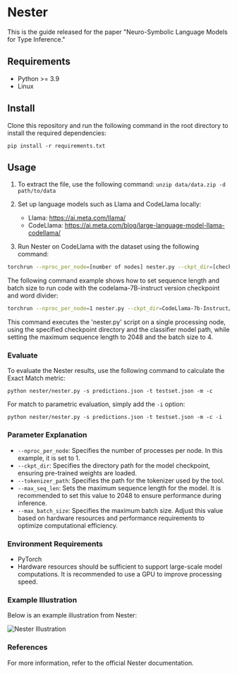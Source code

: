 # Nester

This is the guide released for the paper "Neuro-Symbolic Language Models for Type Inference."

## Requirements

- Python >= 3.9
- Linux

## Install

Clone this repository and run the following command in the root directory to install the required dependencies:

```pip install -r requirements.txt```

## Usage

1. To extract the file, use the following command:
   ```unzip data/data.zip -d path/to/data```

2. Set up language models such as Llama and CodeLlama locally:
   - Llama: https://ai.meta.com/llama/
   - CodeLlama: https://ai.meta.com/blog/large-language-model-llama-codellama/

3. Run Nester on CodeLlama with the dataset using the following command:
```bash
torchrun --nproc_per_node=[number of nodes] nester.py --ckpt_dir=[checkpoint directory] --tokenizer_path=[tokenizer model path] --max_seq_len=[maximum sequence length] --max_batch_size=[maximum batch size]
```
The following command example shows how to set sequence length and batch size to run code with the codelama-7B-instruct version checkpoint and word divider:
```bash
torchrun --nproc_per_node=1 nester.py --ckpt_dir=CodeLlama-7b-Instruct/ --tokenizer_path=CodeLlama-7b-Instruct/tokenizer.model --max_seq_len=2048 --max_batch_size=4
```
This command executes the 'nester.py' script on a single processing node, using the specified checkpoint directory and the classifier model path, while setting the maximum sequence length to 2048 and the batch size to 4.

### Evaluate

To evaluate the Nester results, use the following command to calculate the Exact Match metric:

```python nester/nester.py -s predictions.json -t testset.json -m -c```

For match to parametric evaluation, simply add the `-i` option:

```python nester/nester.py -s predictions.json -t testset.json -m -c -i```

### Parameter Explanation

- `--nproc_per_node`: Specifies the number of processes per node. In this example, it is set to 1.
- `--ckpt_dir`: Specifies the directory path for the model checkpoint, ensuring pre-trained weights are loaded.
- `--tokenizer_path`: Specifies the path for the tokenizer used by the tool.
- `--max_seq_len`: Sets the maximum sequence length for the model. It is recommended to set this value to 2048 to ensure performance during inference.
- `--max_batch_size`: Specifies the maximum batch size. Adjust this value based on hardware resources and performance requirements to optimize computational efficiency.

### Environment Requirements

- PyTorch
- Hardware resources should be sufficient to support large-scale model computations. It is recommended to use a GPU to improve processing speed.

### Example Illustration

Below is an example illustration from Nester:

![Nester Illustration](Nester_image.png)

### References

For more information, refer to the official Nester documentation.

